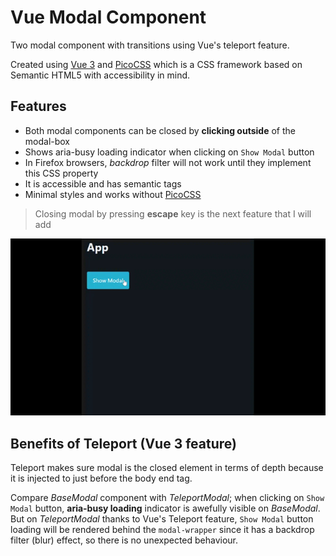 # Vue Modal Component

Two modal component with transitions using Vue's teleport feature.

Created using [Vue 3](https://vuejs.org/) and [PicoCSS](https://picocss.com/) which is a CSS framework based on Semantic HTML5 with accessibility in mind.

## Features

- Both modal components can be closed by **clicking outside** of the modal-box
- Shows aria-busy loading indicator when clicking on `Show Modal` button
- In Firefox browsers, *backdrop* filter will not work until they implement this CSS property
- It is accessible and has semantic tags
- Minimal styles and works without [PicoCSS](https://picocss.com/)

> Closing modal by pressing **escape** key is the next feature that I will add

![Preview](./screenshot/Vue-Modal-Component.gif)

## Benefits of Teleport (Vue 3 feature)

Teleport makes sure modal is the closed element in terms of depth because it is injected to just before the body end tag.

Compare *BaseModal* component with *TeleportModal*; when clicking on `Show Modal` button, **aria-busy loading** indicator is awefully visible on *BaseModal*. But on *TeleportModal* thanks to Vue's Teleport feature, `Show Modal` button loading will be rendered behind the `modal-wrapper` since it has a backdrop filter (blur) effect, so there is no unexpected behaviour.
